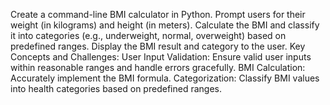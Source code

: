 Create a command-line BMI calculator in Python. Prompt users for their weight (in kilograms) and height (in meters). 
Calculate the BMI and classify it into categories (e.g., underweight, normal, overweight) based on predefined ranges. 
Display the BMI result and category to the user.
Key Concepts and Challenges:
User Input Validation: Ensure valid user inputs within reasonable ranges and handle errors gracefully.
BMI Calculation: Accurately implement the BMI formula.
Categorization: Classify BMI values into health categories based on predefined ranges.

